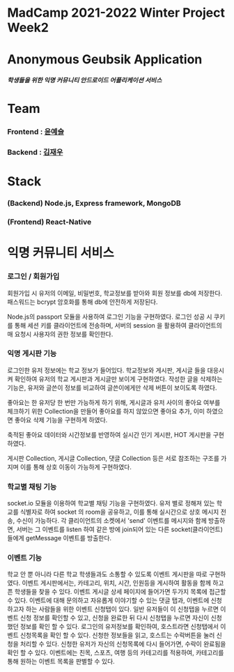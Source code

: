 
# MadCamp 2021-2022 Winter Project Week2

# Anonymous Geubsik Application
##### 학생들을 위한 익명 커뮤니티 안드로이드 어플리케이션 서비스



# Team
### Frontend : [윤예슬](https://github.com/yoonyeseul) 
### Backend : [김재우](https://github.com/jjwwk0)

#  Stack
###  (Backend) Node.js, Express framework, MongoDB
### (Frontend) React-Native
# 익명 커뮤니티 서비스

### 로그인 / 회원가입
회원가입 시 유저의 이메일, 비밀번호, 학교정보를 받아와 회원 정보를 db에 저장한다. 패스워드는 bcrypt 암호화를 통해 db에 안전하게 저장된다.

Node.js의 passport 모듈을 사용하여 로그인 기능을 구현하였다.
로그인 성공 시 쿠키를 통해 세션 키를 클라이언트에 전송하며, 서버의 session 을 활용하여 클라이언트의 매 요청시 사용자의 권한 정보를 확인한다.


###  익명 게시판 기능
로그인한 유저 정보에는 학교 정보가 들어있다. 학교정보와 게시판, 게시글 들을 대응시켜 확인하여 유저의 학교 게시판과 게시글만 보이게 구현하였다.
작성한 글을 삭제하는 기능은, 유저와 글쓴이 정보를 비교하여 글쓴이에게만 삭제 버튼이 보이도록 하였다.

좋아요는 한 유저당 한 번만 가능하게 하기 위해, 게시글과 유저 사이의 좋아요 여부를 체크하기 위한 Collection을 만들어 좋아요를 하지 않았으면 좋아요 추가, 이미 하였으면 좋아요 삭제 기능을 구현하게 하였다.

축적된 좋아요 데이터와 시간정보를 반영하여 실시간 인기 게시판, HOT 게시판을 구현하였다.

게시판 Collection, 게시글 Collection, 댓글 Collection 등은 서로 참조하는 구조를 가지며 이를 통해 상호 이동이 가능하게 구현하였다.

### 학교별 채팅 기능
socket.io 모듈을 이용하여 학교별 채팅 기능을 구현하였다. 유저 별로 정해져 있는 학교를 식별자로 하여 socket 의 room을 공유하고, 이를 통해 실시간으로 상호 메시지 전송, 수신이 가능하다.
각 클리이언트의 소켓에서 'send' 이벤트를 메시지와 함께 방출하면, 서버는 그 이벤트를 listen 하여 같은 방에 join되어 있는 다른 socket(클라이언트)들에게 getMessage 이벤트를 방출한다.





### 이벤트 기능
학교 안 뿐 아니라 다른 학교 학생들과도 소통할 수 있도록 이벤트 게시판을 따로 구현하였다. 이벤트 게시판에서는, 카테고리, 위치, 시간, 인원등을 게시하여 활동을 함께 하고픈 학생들을 찾을 수 있다. 이벤트 게시글 상세 페이지에 들어가면 두가지 목록에 접근할 수 있다. 이벤트에 대해 문의하고 자유롭게 이야기할 수 있는 댓글 탭과, 이벤트에 신청하고자 하는 사람들을 위한 이벤트 신청탭이 있다. 일반 유저들이 이 신청탭을 누르면 이벤트 신청 정보를 확인할 수 있고, 신청을 완료한 뒤 다시 신청탭을 누르면 자신이 신청했던 정보를 확인 할 수 있다.
로그인의 유저정보를 확인하여, 호스트라면 신청탭에서 이벤트 신청목록을 확인 할 수 있다. 신청한 정보들을 읽고, 호스트는 수락버튼을 눌러 신청을 처리할 수 있다. 신청한 유저가 자신의 신청목록에 다시 들어가면, 수락이 완료됨을 확인 할 수 있다.
이벤트에는 친목, 스포츠, 여행 등의 카테고리를 적용하여, 카테고리를 통해 원하는 이벤트 목록을 판별할 수 있다. 




